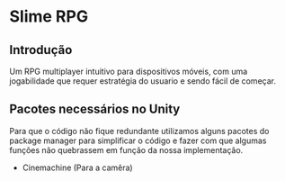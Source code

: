 # Slime RPG

## Introdução
Um RPG multiplayer intuitivo para dispositivos móveis, com uma jogabilidade que requer estratégia do usuario e sendo fácil de começar.

## Pacotes necessários no Unity
Para que o código não fique redundante utilizamos alguns pacotes do package manager para simplificar o código e fazer com que algumas funções não quebrassem em função da nossa implementação.
- Cinemachine (Para a camêra)
